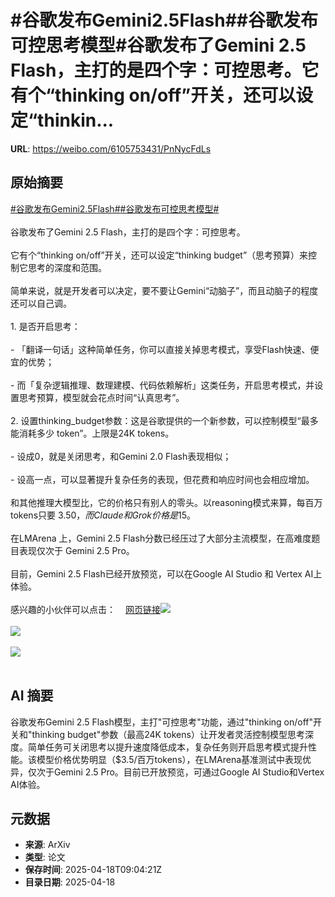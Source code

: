# #谷歌发布Gemini2.5Flash##谷歌发布可控思考模型#谷歌发布了Gemini 2.5 Flash，主打的是四个字：可控思考。它有个“thinking on/off”开关，还可以设定“thinkin...

**URL**: https://weibo.com/6105753431/PnNycFdLs

## 原始摘要

<a href="https://m.weibo.cn/search?containerid=231522type%3D1%26t%3D10%26q%3D%23%E8%B0%B7%E6%AD%8C%E5%8F%91%E5%B8%83Gemini2.5Flash%23&amp;extparam=%23%E8%B0%B7%E6%AD%8C%E5%8F%91%E5%B8%83Gemini2.5Flash%23" data-hide=""><span class="surl-text">#谷歌发布Gemini2.5Flash#</span></a><a href="https://m.weibo.cn/search?containerid=231522type%3D1%26t%3D10%26q%3D%23%E8%B0%B7%E6%AD%8C%E5%8F%91%E5%B8%83%E5%8F%AF%E6%8E%A7%E6%80%9D%E8%80%83%E6%A8%A1%E5%9E%8B%23&amp;extparam=%23%E8%B0%B7%E6%AD%8C%E5%8F%91%E5%B8%83%E5%8F%AF%E6%8E%A7%E6%80%9D%E8%80%83%E6%A8%A1%E5%9E%8B%23" data-hide=""><span class="surl-text">#谷歌发布可控思考模型#</span></a><br><br>谷歌发布了Gemini 2.5 Flash，主打的是四个字：可控思考。<br><br>它有个“thinking on/off”开关，还可以设定“thinking budget”（思考预算）来控制它思考的深度和范围。<br><br>简单来说，就是开发者可以决定，要不要让Gemini“动脑子”，而且动脑子的程度还可以自己调。<br><br>1. 是否开启思考：<br><br>- 「翻译一句话」这种简单任务，你可以直接关掉思考模式，享受Flash快速、便宜的优势；<br><br>- 而「复杂逻辑推理、数理建模、代码依赖解析」这类任务，开启思考模式，并设置思考预算，模型就会花点时间“认真思考”。<br><br>2. 设置thinking_budget参数：这是谷歌提供的一个新参数，可以控制模型“最多能消耗多少 token”。上限是24K tokens。<br><br>- 设成0，就是关闭思考，和Gemini 2.0 Flash表现相似；<br><br>- 设高一点，可以显著提升复杂任务的表现，但花费和响应时间也会相应增加。<br><br>和其他推理大模型比，它的价格只有别人的零头。以reasoning模式来算，每百万tokens只要 $3.50，而Claude和Grok价格是$15。<br><br>在LMArena 上，Gemini 2.5 Flash分数已经压过了大部分主流模型，在高难度题目表现仅次于 Gemini 2.5 Pro。<br><br>目前，Gemini 2.5 Flash已经开放预览，可以在Google AI Studio 和 Vertex AI上体验。<br><br>感兴趣的小伙伴可以点击：<a href="https://weibo.cn/sinaurl?u=https%3A%2F%2Fdevelopers.googleblog.com%2Fen%2Fstart-building-with-gemini-25-flash%2F" data-hide=""><span class="url-icon"><img style="width: 1rem;height: 1rem" src="https://h5.sinaimg.cn/upload/2015/09/25/3/timeline_card_small_web_default.png" referrerpolicy="no-referrer"></span><span class="surl-text">网页链接</span></a><img style="" src="https://tvax3.sinaimg.cn/large/006Fd7o3gy1i0kq8ua5mhj30o70zkaj9.jpg" referrerpolicy="no-referrer"><br><br><img style="" src="https://tvax2.sinaimg.cn/large/006Fd7o3gy1i0kq8vj2v1j31hc0u0n5v.jpg" referrerpolicy="no-referrer"><br><br><img style="" src="https://tvax2.sinaimg.cn/large/006Fd7o3gy1i0kq8xerqnj32gw1cin8d.jpg" referrerpolicy="no-referrer"><br><br>

## AI 摘要

谷歌发布Gemini 2.5 Flash模型，主打"可控思考"功能，通过"thinking on/off"开关和"thinking budget"参数（最高24K tokens）让开发者灵活控制模型思考深度。简单任务可关闭思考以提升速度降低成本，复杂任务则开启思考模式提升性能。该模型价格优势明显（$3.5/百万tokens），在LMArena基准测试中表现优异，仅次于Gemini 2.5 Pro。目前已开放预览，可通过Google AI Studio和Vertex AI体验。

## 元数据

- **来源**: ArXiv
- **类型**: 论文
- **保存时间**: 2025-04-18T09:04:21Z
- **目录日期**: 2025-04-18
